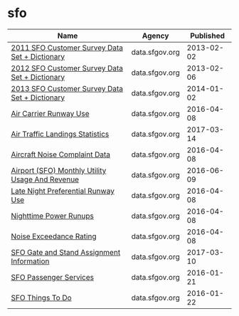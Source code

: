 # sfo

Name | Agency | Published
---- | ---- | ---------
[2011 SFO Customer Survey Data Set + Dictionary](../socrata/v94x-pf9r.md) | data.sfgov.org | 2013-02-02
[2012 SFO Customer Survey Data Set + Dictionary](../socrata/ckai-dve4.md) | data.sfgov.org | 2013-02-06
[2013 SFO Customer Survey Data Set + Dictionary](../socrata/mjr8-p6m5.md) | data.sfgov.org | 2014-01-02
[Air Carrier Runway Use](../socrata/hatm-btvp.md) | data.sfgov.org | 2016-04-08
[Air Traffic Landings Statistics](../socrata/fpux-q53t.md) | data.sfgov.org | 2017-03-14
[Aircraft Noise Complaint Data](../socrata/q3xd-hfi8.md) | data.sfgov.org | 2016-04-08
[Airport (SFO) Monthly Utility Usage And Revenue](../socrata/jzyy-jx2t.md) | data.sfgov.org | 2016-06-09
[Late Night Preferential Runway Use](../socrata/42ye-cb9x.md) | data.sfgov.org | 2016-04-08
[Nighttime Power Runups](../socrata/aqb8-9r2r.md) | data.sfgov.org | 2016-04-08
[Noise Exceedance Rating](../socrata/5m6g-bqm4.md) | data.sfgov.org | 2016-04-08
[SFO Gate and Stand Assignment Information](../socrata/chfu-j7tc.md) | data.sfgov.org | 2017-03-10
[SFO Passenger Services](../socrata/2978-keq4.md) | data.sfgov.org | 2016-01-21
[SFO Things To Do](../socrata/y7d5-5crz.md) | data.sfgov.org | 2016-01-22

